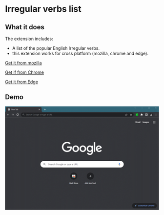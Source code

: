 # Irregular verbs list

## What it does ##

The extension includes:

* A list of the popular English Irregular verbs.
* this extension works for cross platform (mozilla, chrome and edge).

[Get it from mozilla](https://addons.mozilla.org/en-US/firefox/addon/irregular-verbs-list/)

[Get if from Chrome](https://chrome.google.com/webstore/detail/irregular-verbs-list/gdccddffggfiblkgbfimeaboeneefldm?hl=ar)

[Get it from Edge](https://microsoftedge.microsoft.com/addons/detail/irregular-verbs-list/feafoffogpombkffiphfhkpopgiiglok)

## Demo
![Gif](https://raw.githubusercontent.com/SEM-DEV/Irregular-Verbs-List/main/Assets/1.gif)

